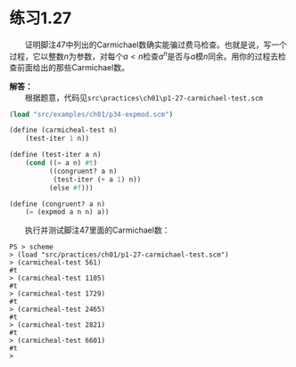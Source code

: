 # 练习1.27
&emsp;&emsp;证明脚注47中列出的Carmichael数确实能骗过费马检查。也就是说，写一个过程，它以整数$n$为参数，对每个$a<n$检查$a^n$是否与$a$模$n$同余。用你的过程去检查前面给出的那些Carmichael数。  

**解答：**  
&emsp;&emsp;根据题意，代码见`src\practices\ch01\p1-27-carmichael-test.scm`  
```lisp
(load "src/examples/ch01/p34-expmod.scm")

(define (carmicheal-test n)
    (test-iter 1 n))

(define (test-iter a n)
    (cond ((= a n) #t)
          ((congruent? a n)
           (test-iter (+ a 1) n))
          (else #f)))

(define (congruent? a n)
    (= (expmod a n n) a))
```  
&emsp;&emsp;执行并测试脚注47里面的Carmichael数：  
```shell
PS > scheme 
> (load "src/practices/ch01/p1-27-carmichael-test.scm")
> (carmicheal-test 561)
#t
> (carmicheal-test 1105)
#t
> (carmicheal-test 1729)
#t
> (carmicheal-test 2465)
#t
> (carmicheal-test 2821)
#t
> (carmicheal-test 6601)
#t
> 
```
